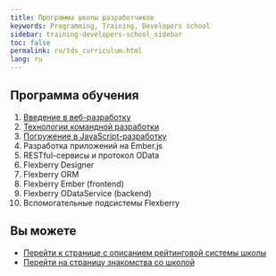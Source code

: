 ```yaml
---
title: Программа школы разработчиков
keywords: Programming, Training, Developers school
sidebar: training-developers-school_sidebar
toc: false
permalink: ru/tds_curriculum.html
lang: ru
---
```


## Программа обучения

1. [Введение в веб-разработку](tds_module1-about.html)
2. [Технологии командной разработки](tds_module2-about.html)
3. [Погружение в JavaScript-разработку](tds_module3-about.html)
4. Разработка приложений на Ember.js
5. RESTful-сервисы и протокол OData
6. Flexberry Designer
7. Flexberry ORM
8. Flexberry Ember (frontend)
9. Flexberry ODataService (backend)
10. Вспомогательные подсистемы Flexberry

## Вы можете

* [Перейти к странице с описанием рейтинговой системы школы](tds_rating.html) <i class="fa fa-arrow-right" aria-hidden="true"></i>
* <i class="fa fa-arrow-left" aria-hidden="true"></i> [Перейти на страницу знакомства со школой](tds_landing-page.html)
